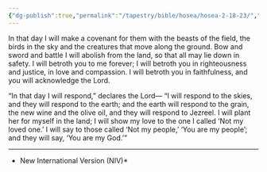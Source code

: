 ```yaml
---
{"dg-publish":true,"permalink":"/tapestry/bible/hosea/hosea-2-18-23/","title":"Hosea 2:18–23","hide":true,"tags":["bible-verse","bible-verse"],"dgHomeLink":true,"dgShowLocalGraph":true,"dgEnableSearch":true}
---
```


In that day I will make a covenant for them with the beasts of the field, the birds in the sky and the creatures that move along the ground.
Bow and sword and battle I will abolish from the land, so that all may lie down in safety.
I will betroth you to me forever; I will betroth you in righteousness and justice, in love and compassion.
 I will betroth you in faithfulness, and you will acknowledge the Lord.

 “In that day I will respond,” declares the Lord—
“I will respond to the skies, and they will respond to the earth; and the earth will respond to the grain, the new wine and the olive oil, and they will respond to Jezreel. I will plant her for myself in the land; I will show my love to the one I called ‘Not my loved one.’
I will say to those called ‘Not my people,’ ‘You are my people’; and they will say, ‘You are my God.’”

---
* New International Version (NIV)*